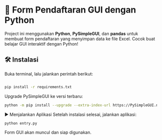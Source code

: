 # 🚀 Form Pendaftaran GUI dengan Python

Project ini menggunakan **Python**, **PySimpleGUI**, dan **pandas** untuk membuat form pendaftaran yang menyimpan data ke file Excel. Cocok buat belajar GUI interaktif dengan Python!

## 🛠 Instalasi

Buka terminal, lalu jalankan perintah berikut:

```bash

pip install -r requirements.txt
```
Upgrade PySimpleGUI ke versi terbaru:

```bash
python -m pip install --upgrade --extra-index-url https://PySimpleGUI.net/install PySimpleGUI
```
▶️ Menjalankan Aplikasi
Setelah instalasi selesai, jalankan aplikasi:

```bash
python entry.py
```
Form GUI akan muncul dan siap digunakan.
